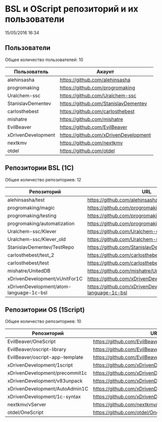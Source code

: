 # BSL и OScript репозиторий и их пользователи

15/05/2016 16:34


## Пользователи

Общее количество пользователей: 10

| Пользователь | Акаунт |
|---|---|
|alehinsasha| https://github.com/alehinsasha |
|progromaking| https://github.com/progromaking |
|Uralchem-ssc| https://github.com/Uralchem-ssc |
|StanislavDementev| https://github.com/StanislavDementev |
|carlosthebest| https://github.com/carlosthebest |
|mishatre| https://github.com/mishatre |
|EvilBeaver| https://github.com/EvilBeaver |
|xDrivenDevelopment| https://github.com/xDrivenDevelopment |
|nextkmv| https://github.com/nextkmv |
|otdel| https://github.com/otdel |

## Репозитории BSL (1C)

Общее количество репозиториев: 12

| Репозиторий | URL |
|---|---|
|alehinsasha/test| https://github.com/alehinsasha/test |
|progromaking/magic| https://github.com/progromaking/magic |
|progromaking/testing| https://github.com/progromaking/testing |
|progromaking/automatization| https://github.com/progromaking/automatization |
|Uralchem-ssc/Klever| https://github.com/Uralchem-ssc/Klever |
|Uralchem-ssc/Klever_old| https://github.com/Uralchem-ssc/Klever_old |
|StanislavDementev/TestRepo| https://github.com/StanislavDementev/TestRepo |
|carlosthebest/test_2| https://github.com/carlosthebest/test_2 |
|carlosthebest/test| https://github.com/carlosthebest/test |
|mishatre/UnitedDB| https://github.com/mishatre/UnitedDB |
|xDrivenDevelopment/xUnitFor1C| https://github.com/xDrivenDevelopment/xUnitFor1C |
|xDrivenDevelopment/atom-language-1c-bsl| https://github.com/xDrivenDevelopment/atom-language-1c-bsl |

## Репозитории OS (1Script)

Общее количество репозиториев: 10

| Репозиторий | URL |
|---|---|
|EvilBeaver/OneScript| https://github.com/EvilBeaver/OneScript |
|EvilBeaver/oscript-library| https://github.com/EvilBeaver/oscript-library |
|EvilBeaver/oscript-app-template| https://github.com/EvilBeaver/oscript-app-template |
|xDrivenDevelopment/1script| https://github.com/xDrivenDevelopment/1script |
|xDrivenDevelopment/precommit1c| https://github.com/xDrivenDevelopment/precommit1c |
|xDrivenDevelopment/v83unpack| https://github.com/xDrivenDevelopment/v83unpack |
|xDrivenDevelopment/AutoAdmin1C| https://github.com/xDrivenDevelopment/AutoAdmin1C |
|xDrivenDevelopment/1c-syntax| https://github.com/xDrivenDevelopment/1c-syntax |
|nextkmv/vServer| https://github.com/nextkmv/vServer |
|otdel/OneScript| https://github.com/otdel/OneScript |

